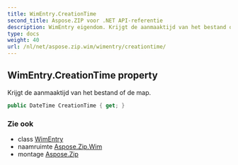 ```yaml
---
title: WimEntry.CreationTime
second_title: Aspose.ZIP voor .NET API-referentie
description: WimEntry eigendom. Krijgt de aanmaaktijd van het bestand of de map.
type: docs
weight: 40
url: /nl/net/aspose.zip.wim/wimentry/creationtime/
---
```

## WimEntry.CreationTime property

Krijgt de aanmaaktijd van het bestand of de map.

```csharp
public DateTime CreationTime { get; }
```

### Zie ook

* class [WimEntry](../)
* naamruimte [Aspose.Zip.Wim](../../wimentry/)
* montage [Aspose.Zip](../../../)


